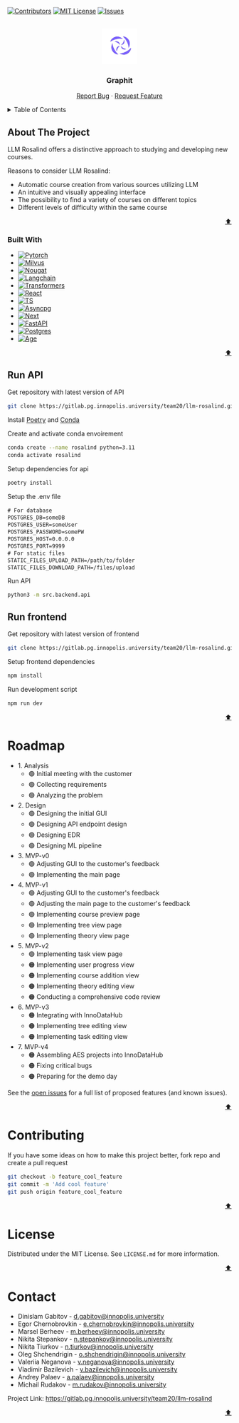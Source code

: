 <a id="readme-top"></a>

<!-- PROJECT SHIELDS -->
[![Contributors][contributors-shield]][contributors-url]
[![MIT License][license-shield]][license-url]
[![Issues][issues-shield]][issues-url]

<!-- PROJECT LOGO -->
<br />
<div align="center">
  <a href="https://gitlab.pg.innopolis.university/team20/llm-rosalind">
    <img src="images/logo.jfif" alt="Logo" width="80" height="80">
  </a>

<h3 align="center">Graphit</h3>

  <p align="center">
    <a href="https://gitlab.pg.innopolis.university/team20/llm-rosalind/issues">Report Bug</a>
    ·
    <a href="https://gitlab.pg.innopolis.university/team20/llm-rosalind/issues">Request Feature</a>
  </p>
</div>

<!-- TABLE OF CONTENTS -->
<details>
  <summary>Table of Contents</summary>
  <ol>
    <li>
      <a href="#about-the-project">About The Project</a>
      <ul>
        <li><a href="#built-with">Built With</a></li>
      </ul>
    </li>
    <li>
      <a href="#getting-started">Getting Started</a>
      <ul>
        <li><a href="#run-ml">Run ML</a></li>
        <li><a href="#run-api">Run API</a></li>
        <li><a href="#run-frontend">Run Frontend</a></li>
      </ul>
    </li>
    <li><a href="#roadmap">Roadmap</a></li>
    <li><a href="#contributing">Contributing</a></li>
    <li><a href="#license">License</a></li>
    <li><a href="#contact">Contact</a></li>
    <li><a href="#acknowledgments">Acknowledgments</a></li>
  </ol>
</details>

<!-- ABOUT THE PROJECT -->
## About The Project


LLM Rosalind offers a distinctive approach to studying and developing new courses.

Reasons to consider LLM Rosalind:

- Automatic course creation from various sources utilizing LLM
- An intuitive and visually appealing interface
- The possibility to find a variety of courses on different topics
- Different levels of difficulty within the same course
<p align="right"><a href="#readme-top">⬆️</a></p>

### Built With

* [![Pytorch][Pytorch]][Pytorch-url]
* [![Milvus][Milvus]][Milvus-url]
* [![Nougat][Nougat]][Nougat-url]
* [![Langchain][Langchain]][Langchain-url]
* [![Transformers][Transformers]][Transformers-url]
* [![React][React]][React-url]
* [![TS][TS]][TS-url]
* [![Asyncpg][Asyncpg]][Asyncpg-url]
* [![Next][Next.js]][Next-url]
* [![FastAPI][FastAPI]][FastAPI-url]
* [![Postgres][Postgres]][Postgres-url]
* [![Age][Age]][Age-url]

<p align="right"><a href="#readme-top">⬆️</a></p>


## Run API

Get repository with latest version of API
```sh
git clone https://gitlab.pg.innopolis.university/team20/llm-rosalind.git -b feature_refactor_backend
```
Install [Poetry](https://python-poetry.org/docs/) and [Conda](https://conda.io/projects/conda/en/latest/index.html)

Create and activate conda envoirement

```sh
conda create --name rosalind python=3.11
conda activate rosalind
```

Setup dependencies for api
```sh
poetry install
```
Setup the .env file
```
# For database
POSTGRES_DB=someDB
POSTGRES_USER=someUser
POSTGRES_PASSWORD=somePW
POSTGRES_HOST=0.0.0.0
POSTGRES_PORT=9999
# For static files
STATIC_FILES_UPLOAD_PATH=/path/to/folder
STATIC_FILES_DOWNLOAD_PATH=/files/upload
```
Run API
```sh
python3 -m src.backend.api
```
## Run frontend
Get repository with latest version of frontend
```sh
git clone https://gitlab.pg.innopolis.university/team20/llm-rosalind.git -b feature/main-page
```
Setup frontend dependencies
```sh
npm install
```
Run development script
```sh
npm run dev
```

<p align="right"><a href="#readme-top">⬆️</a></p>

<!-- ROADMAP -->
# Roadmap

<ul>

<li>
1. Analysis
  <ul>
  <li>🟢 Initial meeting with the customer</li>
  <li>🟢 Collecting requirements</li>
  <li>🟢 Analyzing the problem</li>
  </ul>
</li>  
<li>2. Design 
  <ul>
  <li>🟢 Designing the initial GUI</li>
  <li>🟢 Designing API endpoint design</li>
  <li>🟢 Designing EDR</li>
  <li>🟢 Designing ML pipeline</li>
  </ul>  
</li>
<li>3. MVP-v0 
 <ul>
 <li>🟢 Adjusting GUI to the customer's feedback</li>
 <li>🟢 Implementing the main page</li>
 </ul>
</li>
<li>4. MVP-v1 
 <ul>
 <li>🟢 Adjusting GUI to the customer's feedback</li>
 <li>🟢 Adjusting the main page to the customer's feedback</li>
 <li>🟢 Implementing course preview page</li>
 <li>🟢 Implementing tree view page</li>
 <li>🟢 Implementing theory view page</li>
 </ul>
</li>
<li>5. MVP-v2
 <ul>
 <li>🟢 Implementing task view page</li>
 <li>🟠 Implementing user progress view</li>
 <li>🟠 Implementing course addition view</li>
 <li>🟠 Implementing theory editing view</li>
 <li>🟠 Conducting a comprehensive code review</li>
 </ul>
</li>
<li>6. MVP-v3
 <ul>
 <li>🟠 Integrating with InnoDataHub</li>
 <li>🟠 Implementing tree editing view</li>
 <li>🟠 Implementing task editing view</li>
 </ul>
<li>7. MVP-v4 
 <ul>
 <li>🟠 Assembling AES projects into InnoDataHub</li>
 <li>🟠 Fixing critical bugs</li>
 <li>🟠 Preparing for the demo day</li>
 </ul>
</li>
</ul>

See the [open issues](https://gitlab.pg.innopolis.university/team20/llm-rosalind/-/issues) for a full list of proposed features (and known issues).

<p align="right"><a href="#readme-top">⬆️</a></p>

# Contributing

If you have some ideas on how to make this project better, fork repo and create a pull request

```sh
git checkout -b feature_cool_feature
git commit -m 'Add cool feature'
git push origin feature_cool_feature
```
<p align="right"><a href="#readme-top">⬆️</a></p>

<!-- LICENSE -->
# License

Distributed under the MIT License. See `LICENSE.md` for more information.

<p align="right"><a href="#readme-top">⬆️</a></p>

<!-- CONTACT -->
# Contact

* Dinislam Gabitov - d.gabitov@innopolis.university
* Egor Chernobrovkin - e.chernobrovkin@innopolis.university
* Marsel Berheev - m.berheev@innopolis.university
* Nikita Stepankov - n.stepankov@innopolis.university
* Nikita Tiurkov - n.tiurkov@innopolis.university
* Oleg Shchendrigin - o.shchendrigin@innopolis.university
* Valeriia Neganova - v.neganova@innopolis.university
* Vladimir Bazilevich - v.bazilevich@innopolis.university
* Andrey Palaev - a.palaev@innopolis.university
* Michail Rudakov - m.rudakov@innopolis.university

Project Link: https://gitlab.pg.innopolis.university/team20/llm-rosalind

<p align="right"><a href="#readme-top">⬆️</a></p>

<!-- MARKDOWN LINKS & IMAGES -->
[product_screenshot]: images/llmrosalind.png
[license-url]: LICENSE.md
[license-shield]: https://img.shields.io/badge/License-MIT-blue?style=flat
[contributors-url]: https://gitlab.pg.innopolis.university/team20/llm-rosalind/-/graphs/feature_refactor_backend?ref_type=heads
[contributors-shield]: https://img.shields.io/badge/Contrbutors-10-green?style=flat&link=https%3A%2F%2Fgitlab.pg.innopolis.university%2Fteam20%2Fllm-rosalind
[issues-shield]: https://img.shields.io/badge/Issues-20-orange?style=flat
[issues-url]: https://gitlab.pg.innopolis.university/team20/llm-rosalind/-/issues
[python]: https://img.shields.io/badge/Python-3.12-blue?style=flat
[python-url]: https://www.youtube.com/watch?v=xvFZjo5PgG0

[Next.js]: https://img.shields.io/badge/Next.JS-%23000000?style=for-the-badge&logo=next.js
[Next-url]: https://nextjs.org/
[Postgres]: https://img.shields.io/badge/PostgreSQL-316192?style=for-the-badge&logo=postgresql&logoColor=white
[Postgres-url]: https://www.postgresql.org
[FastAPI]: https://img.shields.io/badge/FastAPI-%23FFFFFF?style=for-the-badge&logo=fastapi
[FastAPI-url]: https://fastapi.tiangolo.com
[Age]: https://img.shields.io/badge/Apache_AGE-%236d1fdd?style=for-the-badge&logo=apache
[Age-url]: https://age.apache.org
[Asyncpg]: https://img.shields.io/badge/AsyncPG-%234169E1?style=for-the-badge&logo=postgresql&logoColor=%23FFFFFF
[Asyncpg-url]: https://github.com/MagicStack/asyncpg
[TS]: https://img.shields.io/badge/TypeScript-%233178C6?style=for-the-badge&logo=typescript&logoColor=%23FFFFFF
[TS-url]: https://www.typescriptlang.org
[React]: https://img.shields.io/badge/React-%2323272f?style=for-the-badge&logo=react&logoColor=%2361DAFB
[React-url]: https://react.dev
[Transformers]: https://img.shields.io/badge/Transformers-%23FFD21E?style=for-the-badge&logo=huggingface&logoColor=%23000000
[Transformers-url]: https://huggingface.co/docs/transformers/index
[Langchain]: https://img.shields.io/badge/LangChain-%231C3C3C?style=for-the-badge&logo=langchain&logoColor=%23FFFFFF
[Langchain-url]: https://python.langchain.com/v0.2/docs/introduction/
[Nougat]: https://img.shields.io/badge/Nougat-%230467DF?style=for-the-badge&logo=meta&logoColor=%23FFFFFF
[Nougat-url]: https://github.com/facebookresearch/nougat
[Milvus]: https://img.shields.io/badge/Milvus-%2300A1EA?style=for-the-badge&logo=milvus&logoColor=%23FFFFFF
[Milvus-url]: https://milvus.io
[Pytorch]: https://img.shields.io/badge/PyTorch-%23EE4C2C?style=for-the-badge&logo=pytorch&logoColor=%23FFFFFF
[Pytorch-url]: https://pytorch.org

